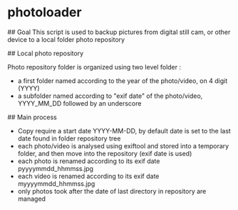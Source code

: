 # photoloader

## Goal
This script is used to backup pictures from digital still cam, or other device to a local folder photo repository 

## Local photo repository

Photo repository folder is organized using two level folder : 
* a first folder named according to the year of the photo/video, on 4 digit (YYYY) 
* a subfolder named according to "exif date" of the photo/video, YYYY_MM_DD followed by an underscore 

## Main process

* Copy require a start date YYYY-MM-DD, by default date is set to the last date found in folder repository tree
* each photo/video is analysed using exiftool and stored into a temporary folder, and then move into the repository (exif date is used)
* each photo is renamed according to its exif date pyyyymmdd_hhmmss.jpg
* each video is renamed according to its exif date myyyymmdd_hhmmss.jpg
* only photos took after the date of last directory in repository are managed


